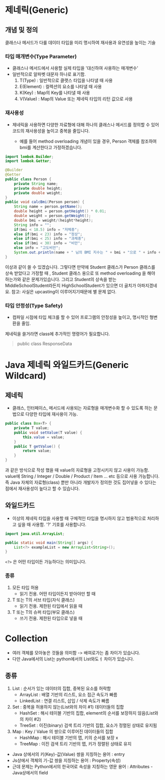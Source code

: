 # 제네릭(Generic)

## 개념 및 정의
클래스나 메서드가 다룰 데이터 타입을 미리 명시하여 재사용과 유연성을 높이는 기술

### 타입 매개변수(Type Parameter)
- 클래스나 메서드에서 사용할 실제 타입을 '대신하여 사용하는 매개변수'
- 일반적으로 알파벳 대문자 하나로 표기함.
  1. T(Type) : 일반적으로 클랫스 타입을 나타낼 때 사용
  2. E(Element) : 컬렉션의 요소를 나타낼 때 사용
  3. K(Key) : Map의 Key를 나타낼 때 사용
  4. V(Value) : Map의 Value 또는 제네릭 타입의 리턴 값으로 사용

### 재사용성
- 제네릭을 사용하면 다양한 자료형에 대해 하나의 클래스나 메서드를 정의할 수 있어 코드의 재사용성을 높이고 중복을 줄입니다.

  - 예를 들어 method overloading 개념이 있을 경우, Person 객체를 참조하여 bmi를 계산한다고 가정하겠습니다.
```java
import lombok.Builder;
import lombok.Getter;

@Builder
@Getter
public class Person {
    private String name;
    private double height;
    private double weight;
}
public void calcBmi(Person person) {
    String name = person.getName();
    double height = person.getHeight() * 0.01;
    double weight = person.getWeight();
    double bmi = weight/(height*height);
    String info = "";
    if(bmi < 18.5) info = "저체중";
    else if(bmi < 23) info = "정상";
    else if(bmi < 25) info = "과체중";
    else if(bmi < 30) info = "비만";
    else info = "고도비만";
    System.out.println(name + " 님의 BMI 지수는 " + bmi + "으로 " + info +"입니다.");
}
```
이상과 같이 쓸 수 있겠습니다. 그렇다면 만약에 Student 클래스가 Person 클래스를 상속 받았다고 가정할 때 , Student 클래스 용으로 또 method overloading 을 해야 하는가와 같은 문제가있습니다.
그리고 Student의 상속을 받는 MiddleSchoolStudent라든지 HighSchoolStudent가 있으면 더 골치가 아파지겠네요.
참고: 사실은 upcasting이 이루어지기때문에 별 문제 없다.
### 타입 안정성(Type Safety)
- 컴파일 시점에 타입 체크를 할 수 있어 프로그램의 안정성을 높이고, 명시적인 형변환을 줄임.

제네릭을 쓸거라면 class에 추가적인 명령어가 필요합니다.
> public class ResponseData<T>
 
# Java 제네릭 와일드카드(Generic Wildcard)

## 제네릭
- 클래스, 인터페이스, 메서드에 사용되는 자료형을 매개변수화 할 수 있도록 하는 문법으로 다양한 타입에 재사용이 가능.
```java
public class Box<T> {
    private T value;
    public void setValue(T value) {
        this.value = value;
    }
    public T getValue() {
        return value;
    }
}
```
과 같은 방식으로 작성 했을 때 value의 자료형을 고정시키지 않고 사용이 가능함.
value에 String / Integer / Double / Product / Item ... etc 등으로 사용 가능합니다.
즉 Java 자체의 자료형(class) 뿐만 아니라 개발자가 정의한 것도 집어넣을 수 있다는 점에서 재사용성이 높다고 할 수 있습니다.

## 와일드카드
- 이상의 제네릭 타입을 사용할 때 구체적인 타입을 명시하지 않고 범용적으로 처리하고 싶을 때 사용함. '?' 기호를 사용합니다.

```java
import java.util.ArrayList;

public static void main(String[] args) {
    List<?> exampleList = new ArrayList<String>();
}
```
`<?>` 은 어떤 타입이든 가능하다는 의미입니다.

### 종류
1. 모든 타입 허용
   - 읽기 전용. 어떤 타입이든지 받아야만 할 때
2. T 또는 T의 서브 타입(자식 클래스)
   - 읽기 전용. 제한된 타입에서 읽을 때
3. T 또는 T의 슈퍼 타입(부모 클래스)
   - 쓰기 전용. 제한된 타입으로 넣을 때



# Collection
- 여러 객체를 모아놓은 것들을 의미함 -> 배여로가는 좀 차이가 있습니다.
- 다만 Java에서의 List는 python에서의 List와도ㅓ 차이가 있습니다.

## 종류
1. List : 순서가 있는 데이터의 집합, 중복된 요소를 허락함
   - ArrayList : 배열 기반의 리스트, 요소 접근 속도가 빠름
   - LinkedList : 연결 리스트, 삽입 / 삭제 속도가 빠름
2. Set : 중복을 허용하지 않는(List와의 차이 #1) 데이터들의 집합
   - HashSet : 해시 테이블 기반의 집합, element의 순서를 보장하지 않음(List와의 차이 #2)
   - TreeSet : 이진(binary) 검색 트리 기반의 집합, 요소가 정렬된 상태로 유지됨
3. Map : Key / Value 의 쌍으로 이루어진 데이터들의 집합
   - HashMap : 해시 테이블 기반의 맵, 키의 순서를 보장 x
   - TreeMap : 이진 검색 트리 기반의 맵, 키가 정렬된 상태로 유지

* Java 상에서의 키(Key)-값(Value) 쌍을 지칭하는 용어 : entry
* Js상에서 객체의 기-값 쌍을 지칭하는 용어 : Property(속성)
* 근데 문제는 Python에서의 한국어로 속성을 지칭하는 영문 용어 : Attributes - Java상에서의 field